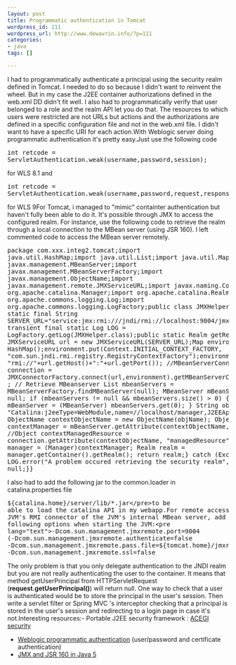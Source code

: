 ```yaml
--- 
layout: post
title: Programmatic authentication in Tomcat
wordpress_id: 111
wordpress_url: http://www.dewavrin.info/?p=111
categories: 
- java
tags: []

---
```

 I had to programmatically authenticate a principal using the security realm defined in Tomcat. I needed to do so because I didn't want to reinvent the wheel. But in my case the J2EE container authorizations defined in the web.xml DD didn't fit well. I also had to programmatically verify that user belonged to a role and the realm API let you do that. The resources to which users were restricted are not URLs but actions and the authorizations are defined in a specific configuration file and not in the web.xml file. I didn't want to have a specific URI for each action.With Weblogic server doing programmatic authentication it's pretty easy.Just use the following code<pre lang="java">int retcode = ServletAuthentication.weak(username,password,session);</pre>for WLS 8.1 and<pre lang="java">int retcode =  ServletAuthentication.weak(username,password,request,response);</pre>for WLS 9For Tomcat, i managed to "mimic" containter authentication but haven't fully been able to do it. It's possible through JMX to access the configured realm. For instance, use the following code to retrieve the realm through a local connection to the MBean server (using JSR 160). I left commented code to access the MBean server remotely.<pre lang="java">package com.xxx.integ2.tomcat;import java.util.HashMap;import java.util.List;import java.util.Map;import javax.management.MBeanServer;import javax.management.MBeanServerFactory;import javax.management.ObjectName;import javax.management.remote.JMXServiceURL;import javax.naming.Context;import org.apache.catalina.Manager;import org.apache.catalina.Realm;import org.apache.commons.logging.Log;import org.apache.commons.logging.LogFactory;public class JMXHelper {public static final String SERVER_URL="service:jmx:rmi:///jndi/rmi://localhost:9004/jmxrmi";private transient final static Log LOG = LogFactory.getLog(JMXHelper.class);public static Realm getRealm() {try {            JMXServiceURL url = new JMXServiceURL(SERVER_URL);Map environment = new HashMap();environment.put(Context.INITIAL_CONTEXT_FACTORY, "com.sun.jndi.rmi.registry.RegistryContextFactory");environment.put(Context.PROVIDER_URL, "rmi://"+url.getHost()+":"+url.getPort());            //MBeanServerConnection connection = JMXConnectorFactory.connect(url,environment).getMBeanServerConnection() ;            // Retrieve MBeanserver            List mbeanServers = MBeanServerFactory.findMBeanServer(null);            MBeanServer mBeanServer = null;            if (mbeanServers != null &amp;&amp; mbeanServers.size() &gt; 0) {            mBeanServer =  (MBeanServer) mbeanServers.get(0);            }       String objName = "Catalina:j2eeType=WebModule,name=//localhost/manager,J2EEApplication=none,J2EEServer=none";       ObjectName contextObjectName = new ObjectName(objName);       Object contextManager = mBeanServer.getAttribute(contextObjectName, "manager");       //Object contextManagedResource = connection.getAttribute(contextObjectName, "managedResource");       Manager manager = (Manager)contextManager;       Realm realm = manager.getContainer().getRealm();              return realm;} catch (Exception e) {        LOG.error("A problem occured retrieving the security realm",e);} return null;}}</pre>I also had to add the following jar to the common.loader in  catalina.properties file<pre lang="text">${catalina.home}/server/lib/*.jar</pre>to be able to load the catalina API in my webapp.For remote access using the JVM's RMI connector of the JVM's internal MBean server, add the following options when starting the JVM:<pre lang="text">-Dcom.sun.management.jmxremote.port=9004 (-Dcom.sun.management.jmxremote.authenticate=false -Dcom.sun.management.jmxremote.pass.file=${tomcat.home}/jmxremote.password -Dcom.sun.management.jmxremote.ssl=false</pre>The only problem is that you only delegate authentication to the JNDI realm but you are not really authenticating the user to the container. It means that method getUserPrincipal from HTTPServletRequest (**request.getUserPrincipal()**) will return null. One way to check that a user is authenticated would be to store the principal in the user's session. Then write a servlet filter or Spring MVC 's interceptor checking that a principal is stored in the user's session and redirecting to a login page in case it's not.Interesting resources:-  Portable J2EE security framework : [ACEGI security](acegisecurity.sourceforge.net/)
- [Weblogic programmatic authentication](http://weblogic.sys-con.com/read/48219.htm) (user/password and certificate authentication)
- [JMX and JSR 160 in Java 5](http://java.sun.com/j2se/1.5.0/docs/guide/jmx/index.html)
